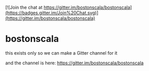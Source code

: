 [![Join the chat at https://gitter.im/bostonscala/bostonscala](https://badges.gitter.im/Join%20Chat.svg)](https://gitter.im/bostonscala/bostonscala)

# bostonscala
this exists only so we can make a Gitter channel for it

and the channel is here: https://gitter.im/bostonscala/bostonscala

